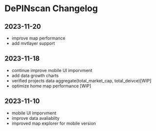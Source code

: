 # DePINscan Changelog
## 2023-11-20
- improve map performance
- add mvtlayer support

## 2023-11-18
- continue improve mobile UI imporvment
- add data growth charts
- verified projects data aggregate(total_market_cap, total_deivce)[WIP]
- optimize home map performance [WIP]

## 2023-11-10
- mobile UI imporvment
- improve data avaliablity
- improved map explorer for mobile version
